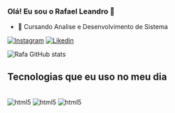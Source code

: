 ### Olá! Eu sou o Rafael Leandro 👋

- 🌱 Cursando Analise e Desenvolvimento de Sistema




[![Instagram](https://img.shields.io/badge/Instagram-E4405F?style=for-the-badge&logo=instagram&logoColor=white)](https://www.instagram.com/rafael_schmitz5/) [![Likedin](https://img.shields.io/badge/LinkedIn-0077B5?style=for-the-badge&logo=linkedin&logoColor=white)](https://www.linkedin.com/in/rafael-leandro-641453162/)

![Rafa GitHub stats](https://readme-stats.clckblog.space/api?username=anuraghazra&show_icons=true&theme=tokyonight)

## Tecnologias  que eu uso no meu dia

<div style="display: inline_block"><br/>
<img align="center" alt="html5" src="https://img.shields.io/badge/HTML5-E34F26?style=for-the-badge&logo=html5&logoColor=white" />
<img align="center" alt="html5" src="https://img.shields.io/badge/CSS3-1572B6?style=for-the-badge&logo=css3&logoColor=white" />
<img align="center" alt="html5" src="https://img.shields.io/badge/JavaScript-F7DF1E?style=for-the-badge&logo=javascript&logoColor=black" />
<div><br/>
